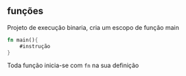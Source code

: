 ## funções


Projeto de execução binaria, cria um escopo de função main

```rs
fn main(){
    #instrução
}

```


Toda função inicia-se com `fn` na sua definição